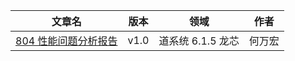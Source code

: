 |                                    文章名                                    | 版本 |       领域        |  作者  |
| :--------------------------------------------------------------------------: | :--: | :---------------: | :----: |
| [804 性能问题分析报告](/龙芯平台/804性能问题分析报告/804性能问题分析报告.md) | v1.0 | 道系统 6.1.5 龙芯 | 何万宏 |
